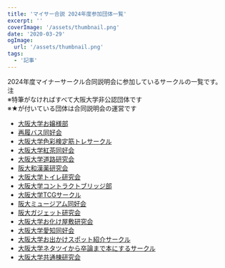 ```yaml
---
title: 'マイサー合説 2024年度参加団体一覧'
excerpt: ''
coverImage: '/assets/thumbnail.png'
date: '2020-03-29'
ogImage:
  url: '/assets/thumbnail.png'
tags:
  - '記事'
---
```

2024年度マイナーサークル合同説明会に参加しているサークルの一覧です。  
注  
※特筆がなければすべて大阪大学非公認団体です  
※★が付いている団体は合同説明会の運営です  
- [大阪大学お嬢様部](hp/circles/015)
- [再履バス同好会](hp/circles/005)
- [大阪大学色彩検定筋トレサークル](hp/circles/017)
- [大阪大学紅茶同好会](hp/circles/016)
- [大阪大学道路研究会](hp/circles/013)
- [阪大和漢薬研究会](hp/circles/002)
- [大阪大学トイレ研究会](hp/circles/004)
- [大阪大学コントラクトブリッジ部](hp/circles/001)
- [大阪大学TCGサークル](hp/circles/021)
- [阪大ミュージアム同好会](hp/circles/027)
- [阪大ガジェット研究会](hp/circles/020)
- [大阪大学お化け屋敷研究会](hp/circles/018)
- [大阪大学愛知同好会](hp/circles/026)
- [大阪大学お出かけスポット紹介サークル](hp/circles/028)
- [大阪大学ネタツイから卒論まで本にするサークル](hp/circles/025)
- [大阪大学共通棟研究会](hp/circles/029)